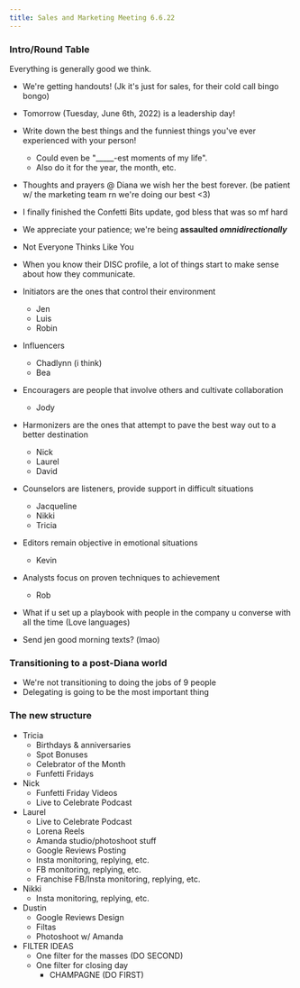 ```yaml
---
title: Sales and Marketing Meeting 6.6.22
---
```


### Intro/Round Table

Everything is generally good we think.

- We're getting handouts! (Jk it's just for sales, for their cold call bingo bongo)
- Tomorrow (Tuesday, June 6th, 2022) is a leadership day!
- Write down the best things and the funniest things you've ever experienced with your person!
  - Could even be "_____-est moments of my life".
  - Also do it for the year, the month, etc.
- Thoughts and prayers @ Diana we wish her the best forever. (be patient w/ the marketing team rn we're doing our best <3)
- I finally finished the Confetti Bits update, god bless that was so mf hard
- We appreciate your patience; we're being **assaulted ***omnidirectionally*****

- Not Everyone Thinks Like You
- When you know their DISC profile, a lot of things start to make sense about how they communicate.

- Initiators are the ones that control their environment
  - Jen
  - Luis
  - Robin
- Influencers
  - Chadlynn (i think)
  - Bea
- Encouragers are people that involve others and cultivate collaboration
  - Jody
- Harmonizers are the ones that attempt to pave the best way out to a better destination
  - Nick
  - Laurel
  - David
- Counselors are listeners, provide support in difficult situations
  - Jacqueline
  - Nikki
  - Tricia
- Editors remain objective in emotional situations
  - Kevin
- Analysts focus on proven techniques to achievement
  - Rob

- What if u set up a playbook with people in the company u converse with all the time (Love languages)
- Send jen good morning texts? (lmao)

### Transitioning to a post-Diana world

- We're not transitioning to doing the jobs of 9 people
- Delegating is going to be the most important thing

### The new structure

- Tricia
	- Birthdays &amp; anniversaries
	- Spot Bonuses
	- Celebrator of the Month
	- Funfetti Fridays
- Nick
	- Funfetti Friday Videos
	- Live to Celebrate Podcast
- Laurel
	- Live to Celebrate Podcast
	- Lorena Reels
	- Amanda studio/photoshoot stuff
	- Google Reviews Posting
	- Insta monitoring, replying, etc.
	- FB monitoring, replying, etc.
	- Franchise FB/Insta monitoring, replying, etc.
- Nikki
	- Insta monitoring, replying, etc.
- Dustin
	- Google Reviews Design
	- Filtas
	- Photoshoot w/ Amanda
- FILTER IDEAS
  - One filter for the masses (DO SECOND)
  - One filter for closing day
    - CHAMPAGNE (DO FIRST)